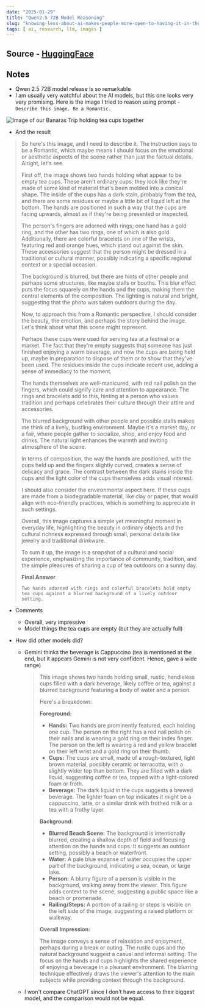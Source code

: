 ```yaml
---
date: "2025-01-29"
title: "Qwen2.5 72B Model Reasoning"
slug: "knowing-less-about-ai-makes-people-more-open-to-having-it-in-their-lives-new-research"
tags: [ ai, research, llm, images ]
---
```




## Source - [HuggingFace][1]

## Notes
* Qwen 2.5 72B model release is so remarkable
* I am usually very watchful about the AI models, but this one looks very very promising. Here is the image I tried to reason using prompt - `Describe this image. Be a Romantic.`

![Image of our Banaras Trip holding tea cups together][2]

* And the result

> So here's this image, and I need to describe it. The instruction says to be a Romantic, which maybe means I should focus on the emotional or aesthetic aspects of the scene rather than just the factual details. Alright, let's see.
>
> First off, the image shows two hands holding what appear to be empty tea cups. These aren't ordinary cups; they look like they're made of some kind of material that's been molded into a conical shape. The inside of the cups has a dark stain, probably from the tea, and there are some residues or maybe a little bit of liquid left at the bottom. The hands are positioned in such a way that the cups are facing upwards, almost as if they're being presented or inspected.
>
> The person's fingers are adorned with rings; one hand has a gold ring, and the other has two rings, one of which is also gold. Additionally, there are colorful bracelets on one of the wrists, featuring red and orange hues, which stand out against the skin. These accessories suggest that the person might be dressed in a traditional or cultural manner, possibly indicating a specific regional context or a special occasion.
>
> The background is blurred, but there are hints of other people and perhaps some structures, like maybe stalls or booths. This blur effect puts the focus squarely on the hands and the cups, making them the central elements of the composition. The lighting is natural and bright, suggesting that the photo was taken outdoors during the day.
>
> Now, to approach this from a Romantic perspective, I should consider the beauty, the emotion, and perhaps the story behind the image. Let's think about what this scene might represent.
>
> Perhaps these cups were used for serving tea at a festival or a market. The fact that they're empty suggests that someone has just finished enjoying a warm beverage, and now the cups are being held up, maybe in preparation to dispose of them or to show that they've been used. The residues inside the cups indicate recent use, adding a sense of immediacy to the moment.
>
> The hands themselves are well-manicured, with red nail polish on the fingers, which could signify care and attention to appearance. The rings and bracelets add to this, hinting at a person who values tradition and perhaps celebrates their culture through their attire and accessories.
>
> The blurred background with other people and possible stalls makes me think of a lively, bustling environment. Maybe it's a market day, or a fair, where people gather to socialize, shop, and enjoy food and drinks. The natural light enhances the warmth and inviting atmosphere of the scene.
>
> In terms of composition, the way the hands are positioned, with the cups held up and the fingers slightly curved, creates a sense of delicacy and grace. The contrast between the dark stains inside the cups and the light color of the cups themselves adds visual interest.
>
> I should also consider the environmental aspect here. If these cups are made from a biodegradable material, like clay or paper, that would align with eco-friendly practices, which is something to appreciate in such settings.
>
> Overall, this image captures a simple yet meaningful moment in everyday life, highlighting the beauty in ordinary objects and the cultural richness expressed through small, personal details like jewelry and traditional drinkware.
>
> To sum it up, the image is a snapshot of a cultural and social experience, emphasizing the importance of community, tradition, and the simple pleasures of sharing a cup of tea outdoors on a sunny day.
>
> **Final Answer**
>
> `Two hands adorned with rings and colorful bracelets hold empty tea cups against a blurred background of a lively outdoor setting.`

* Comments
  * Overall, very impressive
  * Model things the tea cups are empty (but they are actually full)
* How did other models did?
  * Gemini thinks the beverage is Cappuccino (tea is mentioned at the end, but it appears Gemini is not very confident. Hence, gave a wide range)
    > This image shows two hands holding small, rustic, handleless cups filled with a dark beverage, likely coffee or tea, against a blurred background featuring a body of water and a person.
    >
    > Here's a breakdown:
    >
    > **Foreground:**
    >
    > * **Hands:** Two hands are prominently featured, each holding one cup. The person on the right has a red nail polish on their nails and is wearing a gold ring on their index finger. The person on the left is wearing a red and yellow bracelet on their left wrist and a gold ring on their thumb.
    > * **Cups:** The cups are small, made of a rough-textured, light brown material, possibly ceramic or terracotta, with a slightly wider top than bottom. They are filled with a dark liquid, suggesting coffee or tea, topped with a light-colored foam or froth.
    > * **Beverage:** The dark liquid in the cups suggests a brewed beverage. The lighter foam on top indicates it might be a cappuccino, latte, or a similar drink with frothed milk or a tea with a frothy layer.
    >
    > **Background:**
    >
    > * **Blurred Beach Scene:** The background is intentionally blurred, creating a shallow depth of field and focusing attention on the hands and cups. It suggests an outdoor setting, possibly a beach or waterfront.
    > * **Water:** A pale blue expanse of water occupies the upper part of the background, indicating a sea, ocean, or large lake.
    > * **Person:** A blurry figure of a person is visible in the background, walking away from the viewer. This figure adds context to the scene, suggesting a public space like a beach or promenade.
    > * **Railing/Steps:** A portion of a railing or steps is visible on the left side of the image, suggesting a raised platform or walkway.
    >
    > **Overall Impression:**
    >
    > The image conveys a sense of relaxation and enjoyment, perhaps during a break or outing. The rustic cups and the natural background suggest a casual and informal setting. The focus on the hands and cups highlights the shared experience of enjoying a beverage in a pleasant environment. The blurring technique effectively draws the viewer's attention to the main subjects while providing context through the background.

  * I won't compare ChatGPT since I don't have access to their biggest model, and the comparison would not be equal.



   [1]: https://huggingface.co/Qwen/Qwen2.5-72B
   [2]: /reads/2025/01/images/banaras.jpg
